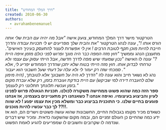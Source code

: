 ```yaml
---
title: "דרך המלך המחודש"
created: 2010-06-30
authors: 
  - avrahambenemanuel
---
```

  
הטרקטור מישר דרך המלך המחודש, צועק אישה _"אבל מה יהיה עם הבית שלי אתה הורס אותו !"_, עונה לנהג הטרקטור _"את והבית שלך מפריעים יש לי תכניות עבודה והדרך חייבת להיות מוכן תקף לטובת הרבים ! אין לי אפשרות לעצור להתעסק בעיניך האישים"_. מתעצבן הנהג וממשיך _"חוץ מזה המפה כבר היה מונך ופרוש לפני כולם מזמן איפה היית ?"_ עונה לו האישה _"נכון שמעתי שיש מפה לדרך חדשה, אבל הייתי עסוק עם עצמי ולא טרחתי לבדוק אותו. חוץ מזה הייתי בטוח שלא יתכן שהדרך המחודש יפריע לי, אלא סמכתי שזה רק יעזור לי ולא עלה על דעתי שעל חשבוני הוא יעבור ."_  
נהג לא נשאר חייב והוא עונה לה _"הדרך לא היה על חשבונך אלא לטובתך, (היה מימון שלם להעברה דירה למי שביקש) עם היית בודקת ועוברת בזמן, רק שלא עברת מקום בזמן ועכשיו תלונתך תתלונני רק לעצמך."_  
**ספר הזה כמה שהוא פשוט ממחישה משקורה לכולנו. תכניות הגאולה פרוש לפנינו לעיון והביצוע בעיצומיו. ואיפה אנחנו ? כשאנחנו רק מתעניינים בעצמינו, אז אנחנו פוגעים בחיים שלנו. כי התוכנית בביצוע כבר ומשלא מכין את עצמו יפגע ! לא שווה לך כבר עכשיו להיות מוכנים ??!!.**  
כשאדם מכיר מקומו בגבולות החיים, החשבונות שהוא עושה פשוטים וישרים הם, הוא אז ידע כמה שהחיים כן העולם זמניים הם, ובמה מקום שהשקעה כדאית. ומכיר שיש דברים שנדמה לו שקרובים וחשובים לו שמפריעים להגיע לאמת הפשוט.
